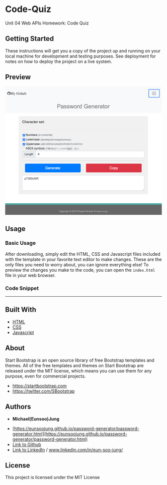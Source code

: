 # Code-Quiz

Unit 04 Web APIs Homework: Code Quiz

## Getting Started

These instructions will get you a copy of the project up and running on your local machine for development and testing purposes. See deployment for notes on how to deploy the project on a live system.

## Preview

[![Password Generator Preview](https://github.com/EunsooJung/password-generator/blob/master/result.png)](https://github.com/EunsooJung/password-generator/blob/master/result.png)

## Usage

### Basic Usage

After downloading, simply edit the HTML, CSS and Javascript files included with the template in your favorite text editor to make changes. These are the only files you need to worry about, you can ignore everything else! To preview the changes you make to the code, you can open the `index.html` file in your web browser.

### Code Snippet

---

## Built With

- [HTML](https://developer.mozilla.org/en-US/docs/Web/HTML)
- [CSS](https://developer.mozilla.org/en-US/docs/Web/CSS)
- [Javascript](https://developer.mozilla.org/en-US/docs/Web/JavaScript)

## About

Start Bootstrap is an open source library of free Bootstrap templates and themes. All of the free templates and themes on Start Bootstrap are released under the MIT license, which means you can use them for any purpose, even for commercial projects.

- https://startbootstrap.com
- https://twitter.com/SBootstrap

## Authors

- **Michael(Eunsoo)Jung**

* [https://eunsoojung.github.io/password-generator/password-generator.html](https://eunsoojung.github.io/password-generator/password-generator.html)
* [Link to Github](https://github.com/)
* [Link to LinkedIn](www.linkedin.com/in/eun-soo-jung/) / www.linkedin.com/in/eun-soo-jung/

## License

This project is licensed under the MIT License
